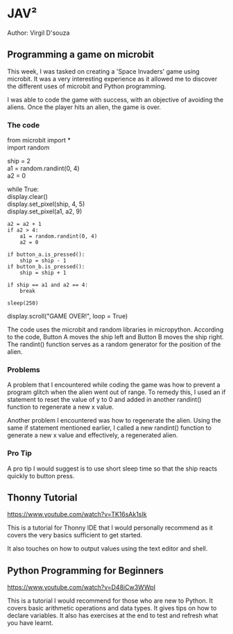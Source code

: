 # JAV²

Author: Virgil D'souza

## Programming a game on microbit

This week, I was tasked on creating a 'Space Invaders'
game using microbit. It was a very interesting
experience as it allowed me to discover the different
uses of microbit and Python programming.

I was able to code the game with success,
with an objective of avoiding the aliens.
Once the player hits an alien, the game is over.

### The code

from microbit import *<br>
import random

ship = 2<br>
a1 = random.randint(0, 4)<br>
a2 = 0

while True:<br>
    display.clear()<br>
    display.set_pixel(ship, 4, 5)<br>
    display.set_pixel(a1, a2, 9)

    a2 = a2 + 1
    if a2 > 4:
        a1 = random.randint(0, 4)
        a2 = 0

    if button_a.is_pressed():
        ship = ship - 1
    if button_b.is_pressed():
        ship = ship + 1

    if ship == a1 and a2 == 4:
        break

    sleep(250)

display.scroll("GAME OVER!", loop = True)

The code uses the microbit and random libraries
in micropython. According to the code,
Button A moves the ship left and Button B
moves the ship right. The randint() function
serves as a random generator for the position
of the alien.

### Problems

A problem that I encountered while coding the game
was how to prevent a program glitch when the alien
went out of range. To remedy this, I used an if
statement to reset the value of y to 0 and
added in another randint() function to regenerate
a new x value.

Another problem I encountered was how to
regenerate the alien. Using the same if
statement mentioned earlier, I called a new
randint() function to generate a new x value
and effectively, a regenerated alien.

### Pro Tip

A pro tip I would suggest is to use short sleep time
so that the ship reacts quickly to button press.

## Thonny Tutorial

https://www.youtube.com/watch?v=TK16sAk1sIk

This is a tutorial for Thonny IDE that I would
personally recommend as it covers the very basics
sufficient to get started.

It also touches on how to output values using
the text editor and shell.

## Python Programming for Beginners

https://www.youtube.com/watch?v=D48iCw3WWpI

This is a tutorial I would recommend for those
who are new to Python. It covers basic arithmetic
operations and data types. It gives tips on how
to declare variables. It also has exercises at
the end to test and refresh what you have learnt.
